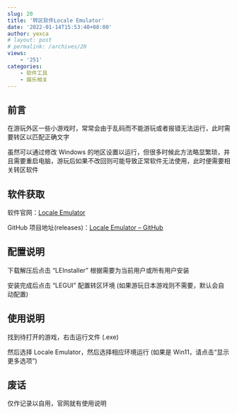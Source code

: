 ```yaml
---
slug: 20
title: '转区软件Locale Emulator'
date: '2022-01-14T15:53:40+08:00'
author: yexca
# layout: post
# permalink: /archives/20
views:
    - '251'
categories:
    - 软件工具
    - 娱乐相关
---
```


## 前言

在游玩外区一些小游戏时，常常会由于乱码而不能游玩或者报错无法运行，此时需要转区以匹配正确文字

虽然可以通过修改 Windows 的地区设置以运行，但很多时候此方法略显繁琐，并且需要重启电脑，游玩后如果不改回则可能导致正常软件无法使用，此时便需要相关转区软件

## 软件获取

软件官网：[Locale Emulator](https://xupefei.github.io/Locale-Emulator/)

GitHub 项目地址(releases)：[Locale Emulator – GitHub](https://github.com/xupefei/Locale-Emulator/releases)

## 配置说明

下载解压后点击 “LEInstaller” 根据需要为当前用户或所有用户安装

安装完成后点击 “LEGUI” 配置转区环境 (如果游玩日本游戏则不需要，默认会自动配置)

## 使用说明

找到待打开的游戏，右击运行文件 (.exe)

然后选择 Locale Emulator，然后选择相应环境运行 (如果是 Win11，请点击“显示更多选项”)

## 废话

仅作记录以自用，官网就有使用说明
